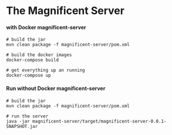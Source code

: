 # The Magnificent Server

#### with Docker magnificent-server
```
# build the jar
mvn clean package -f magnificent-server/pom.xml
```

```
# build the docker images
docker-compose build
```
```
# get everything up an running
docker-compose up
```



#### Run without Docker magnificent-server
```
# build the jar
mvn clean package -f magnificent-server/pom.xml
```

```
# run the server
java -jar magnificent-server/target/magnificent-server-0.0.1-SNAPSHOT.jar
```
